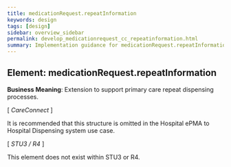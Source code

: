 ```yaml
---
title: medicationRequest.repeatInformation
keywords: design
tags: [design]
sidebar: overview_sidebar
permalink: develop_medicationrequest_cc_repeatinformation.html
summary: Implementation guidance for medicationRequest.repeatInformation
---
```


## Element: medicationRequest.repeatInformation

**Business Meaning**: Extension to support primary care repeat dispensing processes.

[ *CareConnect* ]

It is recommended that this structure is omitted in the Hospital ePMA to Hospital Dispensing system use case.
 
[ *STU3 / R4* ]

This element does not exist within STU3 or R4.
